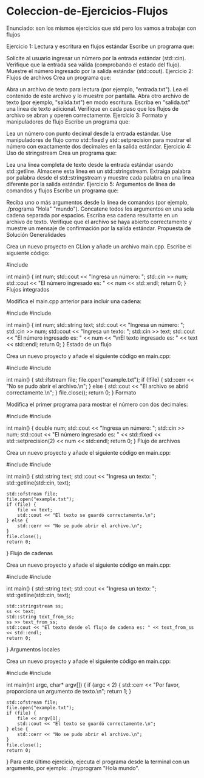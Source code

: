 # Coleccion-de-Ejercicios-Flujos



Enunciado: son los mismos ejercicios que std pero los vamos a trabajar con flujos

Ejercicio 1: Lectura y escritura en flujos estándar
Escribe un programa que:

Solicite al usuario ingresar un número por la entrada estándar (std::cin).
Verifique que la entrada sea válida (comprobando el estado del flujo).
Muestre el número ingresado por la salida estándar (std::cout).
Ejercicio 2: Flujos de archivos
Crea un programa que:

Abra un archivo de texto para lectura (por ejemplo, "entrada.txt").
Lea el contenido de este archivo y lo muestre por pantalla.
Abra otro archivo de texto (por ejemplo, "salida.txt") en modo escritura.
Escriba en "salida.txt" una línea de texto adicional.
Verifique en cada paso que los flujos de archivo se abran y operen correctamente.
Ejercicio 3: Formato y manipuladores de flujo
Escribe un programa que:

Lea un número con punto decimal desde la entrada estándar.
Use manipuladores de flujo como std::fixed y std::setprecision para mostrar el número con exactamente dos decimales en la salida estándar.
Ejercicio 4: Uso de stringstream
Crea un programa que:

Lea una línea completa de texto desde la entrada estándar usando std::getline.
Almacene esta línea en un std::stringstream.
Extraiga palabra por palabra desde el std::stringstream y muestre cada palabra en una línea diferente por la salida estándar.
Ejercicio 5: Argumentos de línea de comandos y flujos
Escribe un programa que:

Reciba uno o más argumentos desde la línea de comandos (por ejemplo, ./programa "Hola" "mundo").
Concatene todos los argumentos en una sola cadena separada por espacios.
Escriba esa cadena resultante en un archivo de texto.
Verifique que el archivo se haya abierto correctamente y muestre un mensaje de confirmación por la salida estándar.
Propuesta de Solución
Generalidades

Crea un nuevo proyecto en CLion y añade un archivo main.cpp. Escribe el siguiente código:

#include <iostream>

int main() {
    int num;
    std::cout << "Ingresa un número: ";
    std::cin >> num;
    std::cout << "El número ingresado es: " << num << std::endl;
    return 0;
}
Flujos integrados

Modifica el main.cpp anterior para incluir una cadena:

#include <iostream>
#include <string>

int main() {
    int num;
    std::string text;
    std::cout << "Ingresa un número: ";
    std::cin >> num;
    std::cout << "Ingresa un texto: ";
    std::cin >> text;
    std::cout << "El número ingresado es: " << num << "\nEl texto ingresado es: " << text << std::endl;
    return 0;
}
Estado de un flujo

Crea un nuevo proyecto y añade el siguiente código en main.cpp:

#include <iostream>
#include <fstream>

int main() {
    std::ifstream file;
    file.open("example.txt");
    if (!file) {
        std::cerr << "No se pudo abrir el archivo.\n";
    } else {
        std::cout << "El archivo se abrió correctamente.\n";
    }
    file.close();
    return 0;
}
Formato

Modifica el primer programa para mostrar el número con dos decimales:

#include <iostream>
#include <iomanip>

int main() {
    double num;
    std::cout << "Ingresa un número: ";
    std::cin >> num;
    std::cout << "El número ingresado es: " << std::fixed << std::setprecision(2) << num << std::endl;
    return 0;
}
Flujo de archivos

Crea un nuevo proyecto y añade el siguiente código en main.cpp:

#include <iostream>
#include <fstream>

int main() {
    std::string text;
    std::cout << "Ingresa un texto: ";
    std::getline(std::cin, text);
    
    std::ofstream file;
    file.open("example.txt");
    if (file) {
        file << text;
        std::cout << "El texto se guardó correctamente.\n";
    } else {
        std::cerr << "No se pudo abrir el archivo.\n";
    }
    file.close();
    return 0;
}
Flujo de cadenas

Crea un nuevo proyecto y añade el siguiente código en main.cpp:

#include <iostream>
#include <sstream>

int main() {
    std::string text;
    std::cout << "Ingresa un texto: ";
    std::getline(std::cin, text);

    std::stringstream ss;
    ss << text;
    std::string text_from_ss;
    ss >> text_from_ss;
    std::cout << "El texto desde el flujo de cadena es: " << text_from_ss << std::endl;
    return 0;
}
Argumentos locales

Crea un nuevo proyecto y añade el siguiente código en main.cpp:

#include <iostream>
#include <fstream>

int main(int argc, char* argv[]) {
    if (argc < 2) {
        std::cerr << "Por favor, proporciona un argumento de texto.\n";
        return 1;
    }

    std::ofstream file;
    file.open("example.txt");
    if (file) {
        file << argv[1];
        std::cout << "El texto se guardó correctamente.\n";
    } else {
        std::cerr << "No se pudo abrir el archivo.\n";
    }
    file.close();
    return 0;
}
Para este último ejercicio, ejecuta el programa desde la terminal con un argumento, por ejemplo: ./myprogram "Hola mundo".
